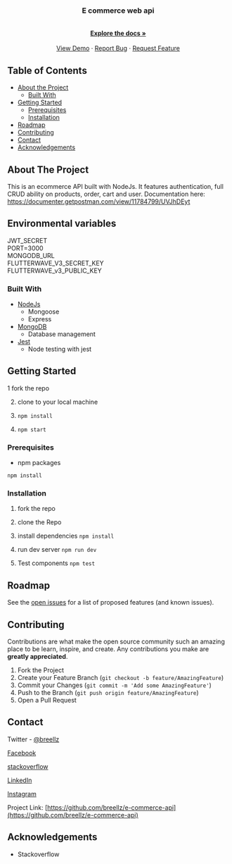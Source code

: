
<p align="center">
  <h3 align="center">E commerce web api</h3>

  <p align="center">
    <br />
    <a href="https://github.com/breellz/e-commerce-api"><strong>Explore the docs »</strong></a>
    <br />
    <br />
    <a href="https://breellz-e-commerce.herokuapp.com/">View Demo</a>
    ·
    <a href="https://github.com/breellz/e-commerce-api/issues">Report Bug</a>
    ·
    <a href="https://github.com/breellz/e-commerce-api/issues">Request Feature</a>
  </p>
</p>

<!-- TABLE OF CONTENTS -->
## Table of Contents

* [About the Project](#about-the-project)
  * [Built With](#built-with)
* [Getting Started](#getting-started)
  * [Prerequisites](#prerequisites)
  * [Installation](#installation)
* [Roadmap](#roadmap)
* [Contributing](#contributing)
* [Contact](#contact)
* [Acknowledgements](#acknowledgements)

<!-- ABOUT THE PROJECT -->
## About The Project
This is an ecommerce API  built with NodeJs. It features authentication, full CRUD ability on products, order, cart and user.
Documentation here:
https://documenter.getpostman.com/view/11784799/UVJhDEyt

## Environmental variables
JWT_SECRET<br />
PORT=3000<br />
MONGODB_URL<br />
FLUTTERWAVE_V3_SECRET_KEY<br />
FLUTTERWAVE_v3_PUBLIC_KEY<br />

### Built With
* [NodeJs](http://nodejs.org)
  * Mongoose
  * Express
* [MongoDB](https://mongodb.com)
  * Database management
* [Jest](https://jestjs.io)
  * Node testing with jest

<!-- GETTING STARTED -->
## Getting Started

1 fork the repo

2. clone to your local machine

3. ```npm install```

4. ```npm start```

### Prerequisites
* npm packages

```npm install```

### Installation

1. fork the repo

2. clone the Repo

3. install dependencies 
```npm install```

4. run dev server
```npm run dev```

5. Test components
```npm test```

<!-- ROADMAP -->
## Roadmap

See the [open issues](https://github.com/breellz/e-commerce-api/issues) for a list of proposed features (and known issues).

<!-- CONTRIBUTING -->
## Contributing

Contributions are what make the open source community such an amazing place to be learn, inspire, and create. Any contributions you make are **greatly appreciated**.

1. Fork the Project
2. Create your Feature Branch (`git checkout -b feature/AmazingFeature`)
3. Commit your Changes (`git commit -m 'Add some AmazingFeature'`)
4. Push to the Branch (`git push origin feature/AmazingFeature`)
5. Open a Pull Request

<!-- CONTACT -->
## Contact
Twitter - [@breellz](https://twitter.com/breellz)

[Facebook](https://fb.com/breellz)

[stackoverflow](https://stackoverflow.com/users/13081082/breellz)

[LinkedIn](https://linkedin.com/in/bassit-owolabi-55751b15a)

[Instagram](https://instagram.com/breellzfit)

Project Link: [https://github.com/breellz/e-commerce-api](https://github.com/breellz/e-commerce-api)

<!-- ACKNOWLEDGEMENTS -->
## Acknowledgements
* Stackoverflow
